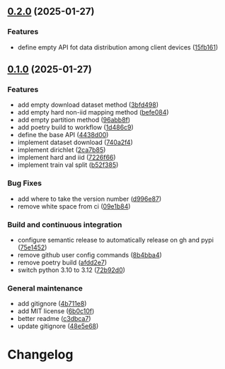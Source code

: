 ## [0.2.0](https://github.com/davidedomini/ProFed/compare/0.1.0...0.2.0) (2025-01-27)

### Features

* define empty API fot data distribution among client devices ([15fb161](https://github.com/davidedomini/ProFed/commit/15fb1618f34ec9085b0672f65f8bc31be5052f5a))

## [0.1.0](https://github.com/davidedomini/ProFed/compare/v0.0.1...0.1.0) (2025-01-27)

### Features

* add empty download dataset method ([3bfd498](https://github.com/davidedomini/ProFed/commit/3bfd498214f899601b666f57743a44f2c838aa42))
* add empty hard non-iid mapping method ([befe084](https://github.com/davidedomini/ProFed/commit/befe084f9929eb8984916ea815f2438af0251009))
* add empty partition method ([96abb8f](https://github.com/davidedomini/ProFed/commit/96abb8fc63d6d52518dbb809b93988671ec2d126))
* add poetry build to workflow ([1d486c9](https://github.com/davidedomini/ProFed/commit/1d486c92a09c472bee4e1a81a0358b29984ed9ab))
* define the base API ([4438d00](https://github.com/davidedomini/ProFed/commit/4438d0012a651e41b949c6871e3ef41cb1788ad8))
* implement dataset download ([740a2f4](https://github.com/davidedomini/ProFed/commit/740a2f44e3dc627f98f5c607d9e0d59fdd874cb7))
* implement dirichlet ([2ca7b85](https://github.com/davidedomini/ProFed/commit/2ca7b85a22ea412611fd27e6ae5a9e5089ee2d42))
* implement hard and iid ([7226f66](https://github.com/davidedomini/ProFed/commit/7226f663641a22d2be1e302a897cb85e41a73fb5))
* implement train val split ([b52f385](https://github.com/davidedomini/ProFed/commit/b52f385d40ee36bb8b076064fc6a05b834a8cb41))

### Bug Fixes

* add where to take the version number ([d996e87](https://github.com/davidedomini/ProFed/commit/d996e87138d4904d2aa5120e5fd13ed8dadd7479))
* remove white space from ci ([09e1b84](https://github.com/davidedomini/ProFed/commit/09e1b8478c159a60265ff5d5b1300986d274f5b6))

### Build and continuous integration

* configure semantic release to automatically release on gh and pypi ([75e1452](https://github.com/davidedomini/ProFed/commit/75e14525089ca8e2497f31c7974efab238de3cd6))
* remove github user config commands ([8b4bba4](https://github.com/davidedomini/ProFed/commit/8b4bba494a78e03807db5cd9410c59d032d348da))
* remove poetry build ([afdd2e7](https://github.com/davidedomini/ProFed/commit/afdd2e738280e804a11303de0f2d824c1b2d9974))
* switch python 3.10 to 3.12 ([72b92d0](https://github.com/davidedomini/ProFed/commit/72b92d05efa7e23b0a8213a2502a21ae6d018e63))

### General maintenance

* add gitignore ([4b711e8](https://github.com/davidedomini/ProFed/commit/4b711e8d8d8452a971c84252ecf7adf8028b5cc4))
* add MIT license ([6b0c10f](https://github.com/davidedomini/ProFed/commit/6b0c10fab064f8faba0fcb4b30c068835059a858))
* better readme ([c3dbca7](https://github.com/davidedomini/ProFed/commit/c3dbca7b6a73059e7b476e697db12cc87ffb7c9f))
* update gitignore ([48e5e68](https://github.com/davidedomini/ProFed/commit/48e5e6881f78fec9a68d1b747a91a4cd3481ade2))

# Changelog
